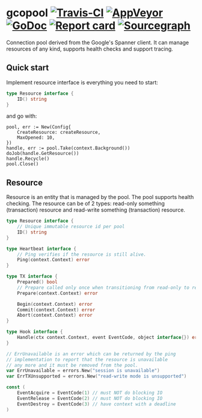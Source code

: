 # gcopool [![Travis-CI](https://travis-ci.org/sitano/gcopool.svg)](https://travis-ci.org/sitano/gcopool) [![AppVeyor](https://ci.appveyor.com/api/projects/status/b98mptawhudj53ep/branch/master?svg=true)](https://ci.appveyor.com/project/sitano/gcopool/branch/master) [![GoDoc](https://godoc.org/github.com/sitano/gcopool?status.svg)](http://godoc.org/github.com/sitano/gcopool) [![Report card](https://goreportcard.com/badge/github.com/sitano/gcopool)](https://goreportcard.com/report/github.com/sitano/gcopool) [![Sourcegraph](https://sourcegraph.com/github.com/sitano/gcopool/-/badge.svg)](https://sourcegraph.com/github.com/sitano/gcopool?badge)

Connection pool derived from the Google's Spanner client.
It can manage resources of any kind, supports health checks
and support tracing.

## Quick start

Implement resource interface is everything you need to start:

```go
type Resource interface {
	ID() string
}
```

and go with:

```
pool, err := New(Config{
    CreateResource: createResource,
    MaxOpened: 10,
})
handle, err := pool.Take(context.Background())
doJob(handle.GetResource())
handle.Recycle()
pool.Close()
```

## Resource

Resource is an entity that is managed by the pool. The pool
supports health checking. The resource can be of 2 types:
read-only something (transaction) resource and read-write
something (transaction) resource.

```go
type Resource interface {
	// Unique immutable resource id per pool
	ID() string
}

type Heartbeat interface {
	// Ping verifies if the resource is still alive.
	Ping(context.Context) error
}

type TX interface {
	Prepared() bool
	// Prepare called only once when transitioning from read-only to read-write mode
	Prepare(context.Context) error

	Begin(context.Context) error
	Commit(context.Context) error
	Abort(context.Context) error
}

type Hook interface {
	Handle(ctx context.Context, event EventCode, object interface{}) error
}

// ErrUnavailable is an error which can be returned by the ping
// implementation to report that the resource is unavailable
// any more and it must be removed from the pool.
var ErrUnavailable = errors.New("session is unavailable")
var ErrTXUnsupported = errors.New("read-write mode is unsupported")

const (
	EventAcquire = EventCode(1) // must NOT do blocking IO
	EventRelease = EventCode(2) // must NOT do blocking IO
	EventDestroy = EventCode(3) // have context with a deadline
)
```